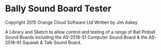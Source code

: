 # Bally Sound Board Tester

Copyright 2015 Orange Cloud Software Ltd
Written by Jim Askey

A Library and Sketch to allow control and testing of a range of Ball Pinball Sound Boards including the AS-2518-51 Computer Sound Board & the AS-2518-61 Squawk & Talk Sound Board.



